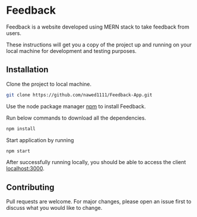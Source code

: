 # Feedback

Feedback is a website developed using MERN stack to take feedback from users.

These instructions will get you a copy of the project up and running on your local machine for development and testing purposes.

## Installation

Clone the project to local machine.

```bash
git clone https://github.com/nawed1111/Feedback-App.git
```

Use the node package manager [npm](https://nodejs.org/en/download/) to install Feedback.

Run below commands to download all the dependencies.

```bash
npm install
```

Start application by running

```bash
npm start
```

After successfully running locally, you should be able to access the client [localhost:3000](http://127.0.0.1:3000/).

## Contributing

Pull requests are welcome. For major changes, please open an issue first to discuss what you would like to change.
